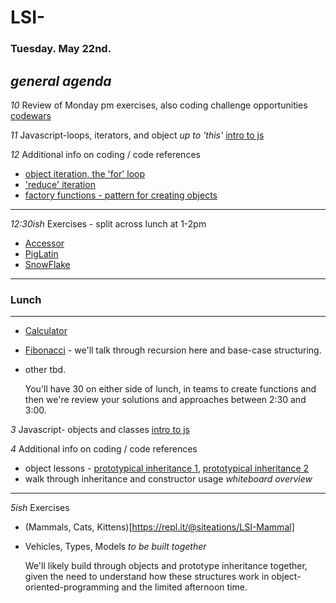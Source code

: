 # LSI- 

### Tuesday. May 22nd.

*general agenda* 
---

*10* Review of Monday pm exercises, also coding challenge opportunities [codewars](https://www.codewars.com/)

*11* Javascript-loops, iterators, and object *up to 'this'* [intro to js](https://www.codecademy.com/learn/introduction-to-javascript)

*12* Additional info on coding / code references
+ [object iteration, the 'for' loop](https://developer.mozilla.org/en-US/docs/Web/JavaScript/Guide/Loops_and_iteration#for...in_statement)
+ ['reduce' iteration](https://developer.mozilla.org/en-US/docs/Web/JavaScript/Reference/Global_Objects/Array/Reduce)
+ [factory functions - pattern for creating objects](https://www.sitepoint.com/factory-functions-javascript/)
---
*12:30ish* Exercises - split across lunch at 1-2pm
+ [Accessor](https://repl.it/@siteations/LSI-Accessor)
+ [PigLatin](https://repl.it/@siteations/LSI-PigLatin)
+ [SnowFlake](https://repl.it/@siteations/LSI-SnowFlake)
---
### Lunch
---
+ [Calculator](https://repl.it/@siteations/LSI-Calculator)
+ [Fibonacci](https://repl.it/@siteations/LSI-Fibonacci) - we'll talk through recursion here and base-case structuring.
+ other tbd.
   
   You'll have 30 on either side of lunch, in teams to create functions and then we're review your solutions and approaches between 2:30 and 3:00.

*3* Javascript- objects and classes [intro to js](https://www.codecademy.com/learn/introduction-to-javascript)

*4* Additional info on coding / code references
+ object lessons - [prototypical inheritance 1](https://developer.mozilla.org/en-US/docs/Web/JavaScript/Inheritance_and_the_prototype_chain),  [prototypical inheritance 2](http://sporto.github.io/blog/2013/02/22/a-plain-english-guide-to-javascript-prototypes/)
+ walk through inheritance and constructor usage *whiteboard overview*

---
*5ish* Exercises
+ (Mammals, Cats, Kittens)[https://repl.it/@siteations/LSI-Mammal]
+ Vehicles, Types, Models  *to be built together*
   
   We'll likely build through objects and prototype inheritance together, given the need to understand how these structures work in object-oriented-programming and the limited afternoon time.
   
   
  

   
   
  
